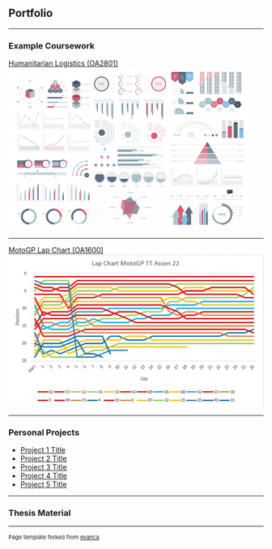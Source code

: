 ## Portfolio

---

### Example Coursework

[Humanitarian Logistics (OA2801)](/sample_page)
<img src="images/dummy_thumbnail.jpg?raw=true"/>

---

[MotoGP Lap Chart (OA1600)](pdf/Lab2.xlsx)
<img src="images/Lap Chart.jpg?raw=true"/>

---

### Personal Projects

- [Project 1 Title](http://example.com/)
- [Project 2 Title](http://example.com/)
- [Project 3 Title](http://example.com/)
- [Project 4 Title](http://example.com/)
- [Project 5 Title](http://example.com/)

---

### Thesis Material


---
<p style="font-size:11px">Page template forked from <a href="https://github.com/evanca/quick-portfolio">evanca</a></p>
<!-- Remove above link if you don't want to attibute -->
